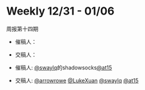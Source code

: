 # Weekly 12/31 - 01/06
周报第十四期
- 催稿人：
- 交稿人：

- 催稿人:
  [@swaylq][gh-lq]的shadowsocks[@at15][gh-at15]
- 交稿人:
  [@arrowrowe][gh-arrow]
  [@LukeXuan][gh-luke]
  [@swaylq][gh-lq]
  [@at15][gh-at15]

[gh-arrow]: https://github.com/arrowrowe
[gh-lq]: https://github.com/swaylq
[gh-at15]: https://github.com/at15
[gh-luke]: https://github.com/LukeXuan

